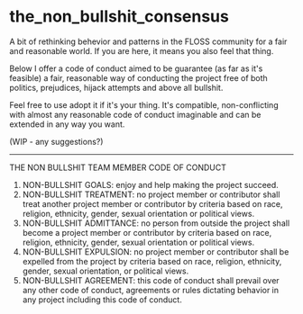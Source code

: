 # the_non_bullshit_consensus
A bit of rethinking behevior and patterns in the FLOSS community for a fair and reasonable world. If you are here, it means you also feel that thing.

Below I offer a code of conduct aimed to be guarantee (as far as it's feasible) a fair, reasonable way of conducting the project free of both politics, prejudices, hijack attempts and above all bullshit. 

Feel free to use adopt it if it's your thing. It's compatible, non-conflicting with almost any reasonable code of conduct imaginable and can be extended in any way you want.

(WIP - any suggestions?)

----

 THE NON BULLSHIT TEAM MEMBER CODE OF CONDUCT
 
1) NON-BULLSHIT GOALS: enjoy and help making the project succeed.
2) NON-BULLSHIT TREATMENT: no project member or contributor shall treat another project member or contributor by criteria based on race, religion, ethnicity, gender, sexual orientation or political views.
3) NON-BULLSHIT ADMITTANCE: no person from outside the project shall become a project member or contributor by criteria based on race, religion, ethnicity, gender, sexual orientation or political views.
4) NON-BULLSHIT EXPULSION: no project member or contributor shall be expelled from the project by criteria based on race, religion, ethnicity, gender, sexual orientation, or political views.
5) NON-BULLSHIT AGREEMENT: this code of conduct shall prevail over any other code of conduct, agreements or rules dictating behavior in any project including this code of conduct.
